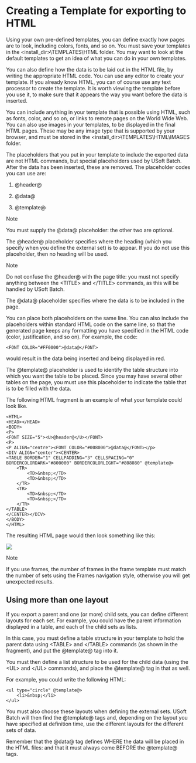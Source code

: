 # Creating a Template for exporting to HTML

Using your own pre-defined templates, you can define exactly how pages are to look, including colors, fonts, and so on. You must save your templates in the \<install_dir>\\TEMPLATES\\HTML folder. You may want to look at the default templates to get an idea of what you can do in your own templates.

You can also define how the data is to be laid out in the HTML file, by writing the appropriate HTML code. You can use any editor to create your template. If you already know HTML, you can of course use any text processor to create the template. It is worth viewing the template before you use it, to make sure that it appears the way you want before the data is inserted.

You can include anything in your template that is possible using HTML, such as fonts, color, and so on, or links to remote pages on the World Wide Web. You can also use images in your templates, to be displayed in the final HTML pages. These may be any image type that is supported by your browser, and must be stored in the \<install_dir>\\TEMPLATES\\HTML\\IMAGES folder.

The placeholders that you put in your template to include the exported data are not HTML commands, but special placeholders used by USoft Batch. After the data has been inserted, these are removed. The placeholder codes you can use are:

1. @header@

2. @data@

3. @template@

> [!NOTE]
> You must supply the @data@ placeholder: the other two are optional.

The @header@ placeholder specifies where the heading (which you specify when you define the external set) is to appear. If you do not use this placeholder, then no heading will be used.

> [!NOTE]
> Do not confuse the @header@ with the page title: you must not specify anything between the \<TITLE> and \</TITLE> commands, as this will be handled by USoft Batch.

The @data@ placeholder specifies where the data is to be included in the page.

You can place both placeholders on the same line. You can also include the placeholders within standard HTML code on the same line, so that the generated page keeps any formatting you have specified in the HTML code (color, justification, and so on). For example, the code:

```language-xml
<FONT COLOR="#FF0000">@data@</FONT>

```

would result in the data being inserted and being displayed in red.

The @template@ placeholder is used to identify the table structure into which you want the table to be placed. Since you may have several other tables on the page, you must use this placeholder to indicate the table that is to be filled with the data.

The following HTML fragment is an example of what your template could look like.

```language-xml
<HTML>
<HEAD></HEAD>
<BODY>
<P>
<FONT SIZE="5"><U>@header@</U></FONT>
<P>
<P ALIGN="centre"><FONT COLOR="#008000">@data@</FONT></p>
<DIV ALIGN="center"><CENTER>
<TABLE BORDER="1" CELLPADDING="3" CELLSPACING="0"
BORDERCOLORDARK="#800000" BORDERCOLORLIGHT="#808080" @template@>
    <TR>
        <TD>&nbsp;</TD>
        <TD>&nbsp;</TD>
    </TR>
    <TR>
        <TD>&nbsp;</TD>
        <TD>&nbsp;</TD>
    </TR>
</TABLE>
</CENTER></DIV>
</BODY>
</HTML>

```

The resulting HTML page would then look something like this:

![](/api/Task%20flow/External%20sets/assets/5fdca0c9-054a-4c02-819f-4522036ae415.jpg)

> [!NOTE]
> If you use frames, the number of frames in the frame template must match the number of sets using the Frames navigation style, otherwise you will get unexpected results.

## Using more than one layout

If you export a parent and one (or more) child sets, you can define different layouts for each set. For example, you could have the parent information displayed in a table, and each of the child sets as lists.

In this case, you must define a table structure in your template to hold the parent data using \<TABLE> and \</TABLE> commands (as shown in the fragment), and put the @template@ tag into it.

You must then define a list structure to be used for the child data (using the \<UL> and \</UL> commands), and place the @template@ tag in that as well.

For example, you could write the following HTML:

```language-xml
<ul type="circle" @template@>
    <li>&nbsp;</li>
</ul>

```

You must also choose these layouts when defining the external sets. USoft Batch will then find the @template@ tags and, depending on the layout you have specified at definition time, use the different layouts for the different sets of data.

Remember that the @data@ tag defines WHERE the data will be placed in the HTML files: and that it must always come BEFORE the @template@ tags.

 